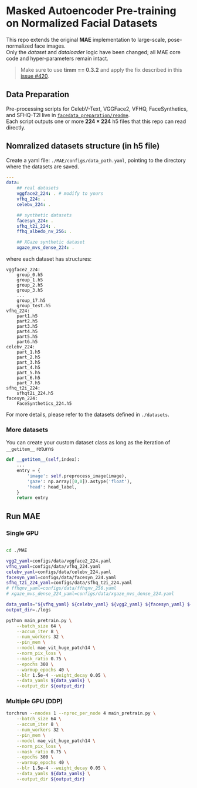 # Masked Autoencoder Pre-training on Normalized Facial Datasets

This repo extends the original **MAE** implementation to large-scale, pose-normalized face images.  
Only the _dataset_ and _dataloader_ logic have been changed; all MAE core code and hyper-parameters remain intact.


> Make sure to use **timm == 0.3.2** and apply the fix described in this [issue #420](https://github.com/huggingface/pytorch-image-models/issues/420#issuecomment-776459842).


## Data Preparation

Pre-processing scripts for CelebV-Text, VGGFace2, VFHQ, FaceSynthetics, and SFHQ-T2I live in [`facedata_preparation/readme`](../facedata_preparation/README.md).  
Each script outputs one or more **224 × 224** h5 files that this repo can read directly.



## Nomralized datasets structure (in h5 file)

Create a yaml file: `./MAE/configs/data_path.yaml`, pointing to the directory where the datasets are saved.

```yaml
---
data:
    ## real datasets
    vggface2_224: . # modify to yours
    vfhq_224: .
    celebv_224: .

    ## synthetic datasets
    facesyn_224: .
    sfhq_t2i_224: .
    ffhq_albedo_nv_256: .

    ## XGaze synthetic dataset
    xgaze_mvs_dense_224: .
```

where each dataset has structures:
```
vggface2_224:
    group_0.h5
    group_1.h5
    group_2.h5
    group_3.h5
    ...
    group_17.h5
    group_test.h5
vfhq_224:
    part1.h5
    part2.h5
    part3.h5
    part4.h5
    part5.h5
    part6.h5
celebv_224:
    part_1.h5
    part_2.h5
    part_3.h5
    part_4.h5
    part_5.h5
    part_6.h5
    part_7.h5
sfhq_t2i_224:
    sfhqt2i_224.h5
facesyn_224:
    FaceSynthetics_224.h5
```

For more details, please refer to the datasets defined in `./datasets`.

### More datasets
You can create your custom dataset class as long as the iteration of `__getitem__` returns
```python
def __getitem__(self,index):
    ...
    entry = {
        'image': self.preprocess_image(image),
        'gaze': np.array([0,0]).astype('float'),
        'head': head_label,
    }
    return entry
```

## Run MAE

### Single GPU
```bash

cd ./MAE

vgg2_yaml=configs/data/vggface2_224.yaml
vfhq_yaml=configs/data/vfhq_224.yaml
celebv_yaml=configs/data/celebv_224.yaml
facesyn_yaml=configs/data/facesyn_224.yaml
sfhq_t2i_224_yaml=configs/data/sfhq_t2i_224.yaml
# ffhqnv_yaml=configs/data/ffhqnv_256.yaml
# xgaze_mvs_dense_224_yaml=configs/data/xgaze_mvs_dense_224.yaml

data_yamls="${vfhq_yaml} ${celebv_yaml} ${vgg2_yaml} ${facesyn_yaml} ${sfhq_t2i_224_yaml}"
output_dir=./logs

python main_pretrain.py \
    --batch_size 64 \
    --accum_iter 8 \
    --num_workers 32 \
    --pin_mem \
    --model mae_vit_huge_patch14 \
    --norm_pix_loss \
    --mask_ratio 0.75 \
    --epochs 300 \
    --warmup_epochs 40 \
    --blr 1.5e-4 --weight_decay 0.05 \
    --data_yamls ${data_yamls} \
    --output_dir ${output_dir} 
```

### Multiple GPU (DDP)
```bash
torchrun --nnodes 1 --nproc_per_node 4 main_pretrain.py \
    --batch_size 64 \
    --accum_iter 8 \
    --num_workers 32 \
    --pin_mem \
    --model mae_vit_huge_patch14 \
    --norm_pix_loss \
    --mask_ratio 0.75 \
    --epochs 300 \
    --warmup_epochs 40 \
    --blr 1.5e-4 --weight_decay 0.05 \
    --data_yamls ${data_yamls} \
    --output_dir ${output_dir} 
```